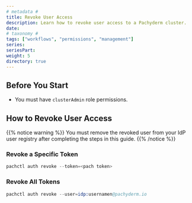 ```yaml
---
# metadata # 
title: Revoke User Access
description: Learn how to revoke user access to a Pachyderm cluster.
date: 
# taxonomy #
tags: ["workflows", "permissions", "management"]
series:
seriesPart:
weight: 5
directory: true
---
```


## Before You Start 

- You must have `clusterAdmin` role permissions.


## How to Revoke User Access

{{% notice warning %}}
You must remove the revoked user from your IdP user registry after completing the steps in this guide.
{{% /notice %}}

### Revoke a Specific Token 

```s
pachctl auth revoke --token=<pach token>
```

### Revoke All Tokens

```s
pachctl auth revoke --user=idp:usernamen@pachyderm.io
```